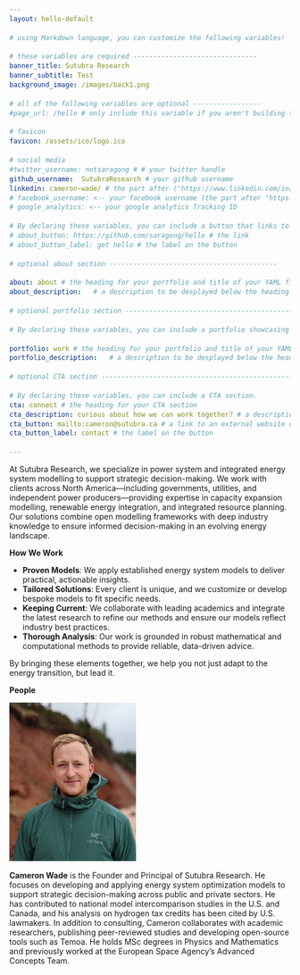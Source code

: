 ```yaml
---
layout: hello-default

# using Markdown language, you can customize the following variables!

# these variables are required -------------------------------
banner_title: Sutubra Research
banner_subtitle: Test
background_image: /images/back1.png

# all of the following variables are optional -----------------
#page_url: /hello # only include this variable if you aren't building the page to your primary domain

# favicon
favicon: /assets/ico/logo.ico

# social media
#twitter_username: notsaragong # # your twitter handle
github_username:  SutubraResearch # your github username
linkedin: cameron~wade/ # the part after ("https://www.linkedin.com/in/...")
# facebook_username: <-- your facebook username (the part after "https://www.facebook.com/...")
# google_analytics: <-- your google analytics Tracking ID

# By declaring these variables, you can include a button that links to an external website or to media.
# about_button: https://github.com/saragong/hello # the link
# about_button_label: get hello # the label on the button

# optional about section ------------------------------------------

about: about # the heading for your portfolio and title of your YAML file
about_description:   # a description to be desplayed below the heading and above the content

# optional portfolio section ------------------------------------------

# By declaring these variables, you can include a portfolio showcasing your work and organize your portfolio's items into a custom layout, all without adding any CSS. In addition, you must 1) create an HTML file in the_includes folder for each project with the text you'd like to display, and 2) create a YAML file in the _data folder describing the order in which each project should be shown and categorized. See `/includes/example.html` and `/_data/work.yml` for examples.

portfolio: work # the heading for your portfolio and title of your YAML file
portfolio_description:   # a description to be desplayed below the heading and above the content

# optional CTA section --------------------------------------------------

# By declaring these variables, you can include a CTA section.
cta: connect # the heading for your CTA section
cta_description: curious about how we can work together? # a description to be displayed below the heading and above the content
cta_button: mailto:cameron@sutubra.ca # a link to an external website or to media
cta_button_label: contact # the label on the button

---			
```

[//]: # (write a bit about yourself here)
At Sutubra Research, we specialize in power system and integrated energy system modelling to support strategic decision-making. We work with clients across North America—including governments, utilities, and independent power producers—providing expertise in capacity expansion modelling, renewable energy integration, and integrated resource planning. Our solutions combine open modelling frameworks with deep industry knowledge to ensure informed decision-making in an evolving energy landscape.

**How We Work**

- **Proven Models**: We apply established energy system models to deliver practical, actionable insights.
- **Tailored Solutions**: Every client is unique, and we customize or develop bespoke models to fit specific needs.
- **Keeping Current**: We collaborate with leading academics and integrate the latest research to refine our 
methods and ensure our models reflect industry best practices.
- **Thorough Analysis**: Our work is grounded in robust mathematical and computational methods to provide reliable, data-driven advice.

By bringing these elements together, we help you not just adapt to the energy transition, but lead it.


**People**

<img src="./images/CW-Headshot.jpg"
     alt="Headshot of Cameron Wade"
     style="height: 45%; width: 45%; object-fit: contain" />

**Cameron Wade** is the Founder and Principal of Sutubra Research. He focuses on developing and applying energy system optimization models to support strategic decision-making across public and private sectors. He has contributed to national model intercomparison studies in the U.S. and Canada, and his analysis on hydrogen tax credits has been cited by U.S. lawmakers. In addition to consulting, Cameron collaborates with academic researchers, publishing peer-reviewed studies and developing open-source tools such as Temoa. He holds MSc degrees in Physics and Mathematics and previously worked at the European Space Agency’s Advanced Concepts Team.
